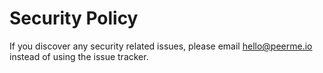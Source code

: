 # Security Policy

If you discover any security related issues, please email hello@peerme.io instead of using the issue tracker.
